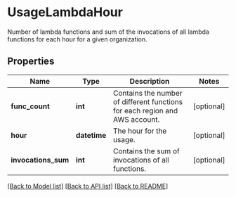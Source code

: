 # UsageLambdaHour

Number of lambda functions and sum of the invocations of all lambda functions for each hour for a given organization.

## Properties
Name | Type | Description | Notes
------------ | ------------- | ------------- | -------------
**func_count** | **int** | Contains the number of different functions for each region and AWS account. | [optional] 
**hour** | **datetime** | The hour for the usage. | [optional] 
**invocations_sum** | **int** | Contains the sum of invocations of all functions. | [optional] 

[[Back to Model list]](README.md#documentation-for-models) [[Back to API list]](README.md#documentation-for-api-endpoints) [[Back to README]](README.md)


